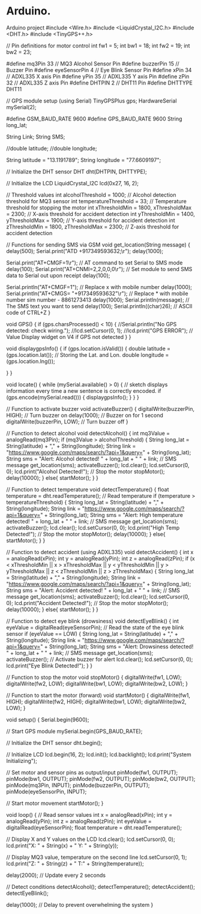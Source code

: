 # Arduino.
Arduino project
#include <Wire.h>
#include <LiquidCrystal_I2C.h>
#include <DHT.h>
#include <TinyGPS++.h>

// Pin definitions for motor control
int fw1 = 5;
int bw1 = 18;
int fw2 = 19;
int bw2 = 23;

#define mq3Pin 33  // MQ3 Alcohol Sensor Pin
#define buzzerPin 15  // Buzzer Pin
#define eyeSensorPin 4 // Eye Blink Sensor Pin
#define xPin 34  // ADXL335 X axis Pin
#define yPin 35  // ADXL335 Y axis Pin
#define zPin 32  // ADXL335 Z axis Pin
#define DHTPIN 2   // DHT11 Pin
#define DHTTYPE DHT11

// GPS module setup (using Serial)
TinyGPSPlus gps;
HardwareSerial mySerial(2);

#define GSM_BAUD_RATE 9600
#define GPS_BAUD_RATE 9600
String long_lat;

String Link;
String SMS;

//double latitude;
//double longitude;

String latitude = "13.1191789";
String longitude = "77.6609197";

// Initialize the DHT sensor
DHT dht(DHTPIN, DHTTYPE);

// Initialize the LCD
LiquidCrystal_I2C lcd(0x27, 16, 2);

// Threshold values
int alcoholThreshold = 1000;  // Alcohol detection threshold for MQ3 sensor
int temperatureThreshold = 33; // Temperature threshold for stopping the motor
int xThresholdMin = 1800, xThresholdMax = 2300;        // X-axis threshold for accident detection
int yThresholdMin = 1400, yThresholdMax = 1900;         // Y-axis threshold for accident detection
int zThresholdMin = 1800, zThresholdMax = 2300;         // Z-axis threshold for accident detection


// Functions for sending SMS via GSM
void get_location(String message) {
  delay(500);
  Serial.print("ATD +917349593632;\r");
  delay(1000);

  Serial.print("AT+CMGF=1\r");     // AT command to set Serial to SMS mode
  delay(100);
  Serial.print("AT+CNMI=2,2,0,0,0\r");       // Set module to send SMS data to Serial out upon receipt
  delay(100);

  Serial.println("AT+CMGF=1"); // Replace x with mobile number
  delay(1000);
  Serial.println("AT+CMGS= \"+917349593632\"\r"); // Replace * with mobile number  sim number - 8861273413
  delay(1000);
  Serial.println(message); // The SMS text you want to send
  delay(100);
  Serial.println((char)26); // ASCII code of CTRL+Z
}

void GPS() {
  if (gps.charsProcessed() < 10) {
    //Serial.println("No GPS detected: check wiring.");
    //lcd.setCursor(0, 1);
    //lcd.print("GPS ERROR");         // Value Display widget  on V4 if GPS not detected
  }
}

void displaygpsInfo() {
  if (gps.location.isValid()) {
    double latitude = (gps.location.lat());      // Storing the Lat. and Lon.
    double longitude = (gps.location.lng());

   
  }
}

void locate() {
  while (mySerial.available() > 0) {
    // sketch displays information every time a new sentence is correctly encoded.
    if (gps.encode(mySerial.read())) {
      displaygpsInfo();
    }
  }
}

// Function to activate buzzer
void activateBuzzer() {
  digitalWrite(buzzerPin, HIGH);  // Turn buzzer on
  delay(1000);                    // Buzzer on for 1 second
  digitalWrite(buzzerPin, LOW);   // Turn buzzer off
}

// Function to detect alcohol
void detectAlcohol() {
  int mq3Value = analogRead(mq3Pin);
  if (mq3Value > alcoholThreshold) {
    String long_lat = String(latitude) + "," + String(longitude);
    String link = "https://www.google.com/maps/search/?api=1&query=" + String(long_lat);
    String sms = "Alert: Alcohol detected! " + long_lat + " " + link; // SMS message
    get_location(sms);
    activateBuzzer();
    lcd.clear();
    lcd.setCursor(0, 0);
    lcd.print("Alcohol Detected!");
    // Stop the motor
    stopMotor();
    delay(10000);
  }
  else{
    startMotor();
    }
}

// Function to detect temperature
void detectTemperature() {
  float temperature = dht.readTemperature();  // Read temperature
  if (temperature > temperatureThreshold) {
    String long_lat = String(latitude) + "," + String(longitude);
    String link = "https://www.google.com/maps/search/?api=1&query=" + String(long_lat);
    String sms = "Alert: High temperature detected! " + long_lat + " " + link; // SMS message
    get_location(sms);
    activateBuzzer();
    lcd.clear();
    lcd.setCursor(0, 0);
    lcd.print("High Temp Detected!");
    // Stop the motor
    stopMotor();
    delay(10000);
  }
  else{
    startMotor();
    }
}

// Function to detect accident (using ADXL335)
void detectAccident() {
  int x = analogRead(xPin);
  int y = analogRead(yPin);
  int z = analogRead(zPin);
if (x < xThresholdMin || x > xThresholdMax || 
      y < yThresholdMin || y > yThresholdMax || 
      z < zThresholdMin || z > zThresholdMax) {
    String long_lat = String(latitude) + "," + String(longitude);
    String link = "https://www.google.com/maps/search/?api=1&query=" + String(long_lat);
    String sms = "Alert: Accident detected! " + long_lat + " " + link; // SMS message
    get_location(sms);
    activateBuzzer();
    lcd.clear();
    lcd.setCursor(0, 0);
    lcd.print("Accident Detected!");
    // Stop the motor
    stopMotor();
    delay(10000);
  }
  else{
    startMotor();
    }
}

// Function to detect eye blink (drowsiness)
void detectEyeBlink() {
  int eyeValue = digitalRead(eyeSensorPin); // Read the state of the eye blink sensor
  if (eyeValue == LOW) {
    String long_lat = String(latitude) + "," + String(longitude);
    String link = "https://www.google.com/maps/search/?api=1&query=" + String(long_lat);
    String sms = "Alert: Drowsiness detected! " + long_lat + " " + link; // SMS message
    get_location(sms);
    activateBuzzer();  // Activate buzzer for alert
    lcd.clear();
    lcd.setCursor(0, 0);
    lcd.print("Eye Blink Detected!");
  }
}

// Function to stop the motor
void stopMotor() {
  digitalWrite(fw1, LOW);
  digitalWrite(fw2, LOW);
  digitalWrite(bw1, LOW);
  digitalWrite(bw2, LOW);
}

// Function to start the motor (forward)
void startMotor() {
  digitalWrite(fw1, HIGH);
  digitalWrite(fw2, HIGH);
  digitalWrite(bw1, LOW);
  digitalWrite(bw2, LOW);
}

void setup() {
  Serial.begin(9600);

  // Start GPS module
  mySerial.begin(GPS_BAUD_RATE);

  // Initialize the DHT sensor
  dht.begin();

  // Initialize LCD
  lcd.begin(16, 2);
  lcd.init();
  lcd.backlight();
  lcd.print("System Initializing");

  // Set motor and sensor pins as output/input
  pinMode(fw1, OUTPUT);
  pinMode(bw1, OUTPUT);
  pinMode(fw2, OUTPUT);
  pinMode(bw2, OUTPUT);
  pinMode(mq3Pin, INPUT);
  pinMode(buzzerPin, OUTPUT);
  pinMode(eyeSensorPin, INPUT);

  // Start motor movement
  startMotor();
}

void loop() {
  // Read sensor values
  int x = analogRead(xPin);
  int y = analogRead(yPin);
  int z = analogRead(zPin);
  int eyeValue = digitalRead(eyeSensorPin);
  float temperature = dht.readTemperature();
  
  // Display X and Y values on the LCD
  lcd.clear();
  lcd.setCursor(0, 0);
  lcd.print("X: " + String(x) + " Y: " + String(y));

  // Display MQ3 value, temperature on the second line
  lcd.setCursor(0, 1);
  lcd.print("Z: " + String(z) + " T:" + String(temperature));

  delay(2000); // Update every 2 seconds

  // Detect conditions
  detectAlcohol();
  detectTemperature();
  detectAccident();
  detectEyeBlink();

  delay(1000);  // Delay to prevent overwhelming the system
}
